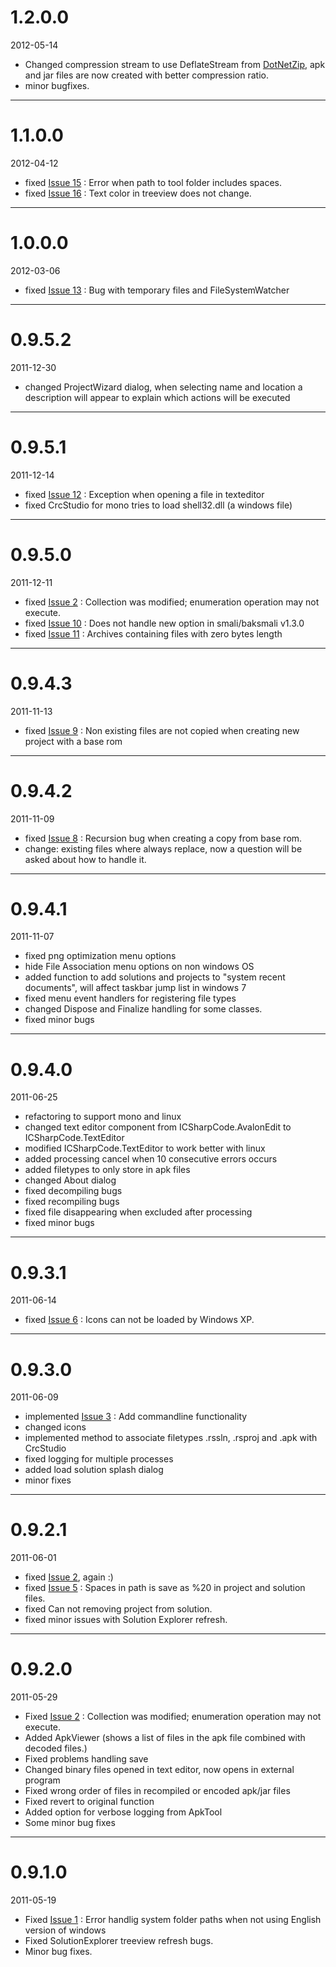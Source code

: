 # 1.2.0.0 #
2012-05-14
  * Changed compression stream to use DeflateStream from [DotNetZip](https://dotnetzip.codeplex.com), apk and jar files are now created with better compression ratio.
  * minor bugfixes.

---

# 1.1.0.0 #
2012-04-12
  * fixed [Issue 15](https://code.google.com/p/custom-rom-creator-studio/issues/detail?id=15) : Error when path to tool folder includes spaces.
  * fixed [Issue 16](https://code.google.com/p/custom-rom-creator-studio/issues/detail?id=16) : Text color in treeview does not change.

---

# 1.0.0.0 #
2012-03-06
  * fixed [Issue 13](https://code.google.com/p/custom-rom-creator-studio/issues/detail?id=13) : Bug with temporary files and FileSystemWatcher

---

# 0.9.5.2 #
2011-12-30
  * changed ProjectWizard dialog, when selecting name and location a description will appear to explain which actions will be executed

---

# 0.9.5.1 #
2011-12-14
  * fixed [Issue 12](https://code.google.com/p/custom-rom-creator-studio/issues/detail?id=12) : Exception when opening a file in texteditor
  * fixed CrcStudio for mono tries to load shell32.dll (a windows file)

---

# 0.9.5.0 #
2011-12-11
  * fixed [Issue 2](https://code.google.com/p/custom-rom-creator-studio/issues/detail?id=2) : Collection was modified; enumeration operation may not execute.
  * fixed [Issue 10](https://code.google.com/p/custom-rom-creator-studio/issues/detail?id=10) : Does not handle new option in smali/baksmali v1.3.0
  * fixed [Issue 11](https://code.google.com/p/custom-rom-creator-studio/issues/detail?id=11) : Archives containing files with zero bytes length

---

# 0.9.4.3 #
2011-11-13
  * fixed   [Issue 9](https://code.google.com/p/custom-rom-creator-studio/issues/detail?id=9)  : Non existing files are not copied when creating new project with a base rom

---

# 0.9.4.2 #
2011-11-09
  * fixed   [Issue 8](https://code.google.com/p/custom-rom-creator-studio/issues/detail?id=8)  : Recursion bug when creating a copy from base rom.
  * change: existing files where always replace, now a question will be asked about how to handle it.

---

# 0.9.4.1 #
2011-11-07
  * fixed png optimization menu options
  * hide File Association menu options on non windows OS
  * added function to add solutions and projects to "system recent documents", will affect taskbar jump list in windows 7
  * fixed menu event handlers for registering file types
  * changed Dispose and Finalize handling for some classes.
  * fixed minor bugs

---

# 0.9.4.0 #
2011-06-25
  * refactoring to support mono and linux
  * changed text editor component from ICSharpCode.AvalonEdit to ICSharpCode.TextEditor
  * modified ICSharpCode.TextEditor to work better with linux
  * added processing cancel when 10 consecutive errors occurs
  * added filetypes to only store in apk files
  * changed About dialog
  * fixed decompiling bugs
  * fixed recompiling bugs
  * fixed file disappearing when excluded after processing
  * fixed minor bugs

---

# 0.9.3.1 #
2011-06-14
  * fixed [Issue 6](https://code.google.com/p/custom-rom-creator-studio/issues/detail?id=6) : Icons can not be loaded by Windows XP.

---

# 0.9.3.0 #
2011-06-09
  * implemented [Issue 3](https://code.google.com/p/custom-rom-creator-studio/issues/detail?id=3) : Add commandline functionality
  * changed icons
  * implemented method to associate filetypes .rssln, .rsproj and .apk with CrcStudio
  * fixed logging for multiple processes
  * added load solution splash dialog
  * minor fixes

---

# 0.9.2.1 #
2011-06-01
  * fixed [Issue 2](https://code.google.com/p/custom-rom-creator-studio/issues/detail?id=2), again :)
  * fixed [Issue 5](https://code.google.com/p/custom-rom-creator-studio/issues/detail?id=5) : Spaces in path is save as %20 in project and solution files.
  * fixed Can not removing project from solution.
  * fixed minor issues with Solution Explorer refresh.

---

# 0.9.2.0 #
2011-05-29
  * Fixed [Issue 2](https://code.google.com/p/custom-rom-creator-studio/issues/detail?id=2) : Collection was modified; enumeration operation may not execute.
  * Added ApkViewer (shows a list of files in the apk file combined with decoded files.)
  * Fixed problems handling save
  * Changed binary files opened in text editor, now opens in external program
  * Fixed wrong order of files in recompiled or encoded apk/jar files
  * Fixed revert to original function
  * Added option for verbose logging from ApkTool
  * Some minor bug fixes

---

# 0.9.1.0 #
2011-05-19
  * Fixed [Issue 1](https://code.google.com/p/custom-rom-creator-studio/issues/detail?id=1) : Error handlig system folder paths when not using English version of windows
  * Fixed SolutionExplorer treeview refresh bugs.
  * Minor bug fixes.